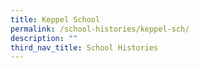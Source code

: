 ```yaml
---
title: Keppel School
permalink: /school-histories/keppel-sch/
description: ""
third_nav_title: School Histories
---
```

